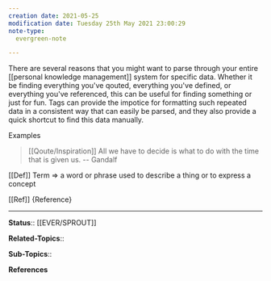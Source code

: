 ```yaml
---
creation date: 2021-05-25
modification date: Tuesday 25th May 2021 23:00:29
note-type: 
  evergreen-note

---
```


There are several reasons that you might want to parse through your entire [[personal knowledge management]] system for specific data. Whether it be finding everything you've qouted, everything you've defined, or everything you've referenced, this can be useful for finding something or just for fun. Tags can provide the impotice for formatting such repeated data in a consistent way that can easily be parsed, and they also provide a quick shortcut to find this data manually.

Examples

>  [[Qoute/Inspiration]] All we have to decide is what to do with the time that is given us. 
>  -- Gandalf

[[Def]] Term => a word or phrase used to describe a thing or to express a concept

[[Ref]] {Reference}



---

**Status**:: [[EVER/SPROUT]]  

**Related-Topics**:: 
	
**Sub-Topics**::
	
**References**